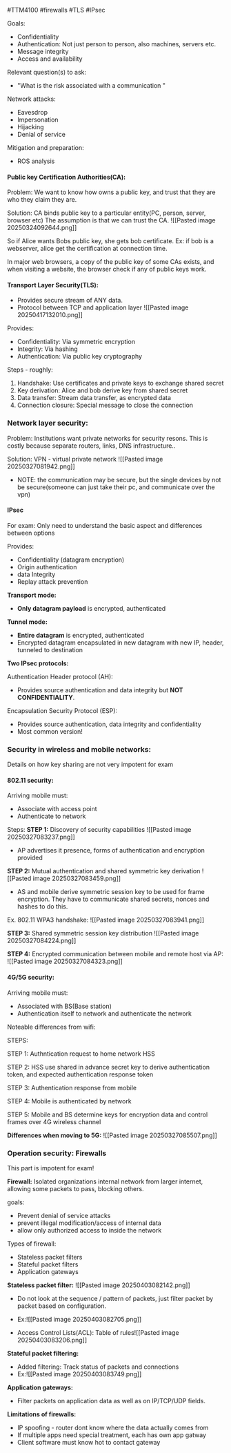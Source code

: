 #TTM4100 #firewalls #TLS #IPsec


Goals:
- Confidentiality
- Authentication: Not just person to person, also machines, servers etc. 
- Message integrity
- Access and availability 

Relevant question(s) to ask:
- "What is the risk associated with a communication "

Network attacks:
- Eavesdrop
- Impersonation
- Hijacking
- Denial of service

Mitigation and preparation: 
- ROS analysis 


#### Public key Certification Authorities(CA):
Problem: We want to know how owns a public key, and trust that they are who they claim they are. 

Solution: CA binds public key to a particular entity(PC, person, server, browser etc)
The assumption is that we can trust the CA.
![[Pasted image 20250324092644.png]]

So if Alice wants Bobs public key, she gets bob certificate. Ex: if bob is a webserver, alice get the certification at connection time. 

In major web browsers, a copy of the public key of some CAs exists, and when visiting a website, the browser check if any of public keys work. 


#### Transport Layer Security(TLS):
- Provides secure stream of ANY data. 
- Protocol between TCP and application layer 
![[Pasted image 20250417132010.png]]


Provides:
- Confidentiality: Via symmetric encryption
- Integrity: Via hashing
- Authentication: Via public key cryptography  

Steps - roughly:
1. Handshake: Use certificates and private keys to exchange shared secret 
2. Key derivation: Alice and bob derive key from shared secret 
3. Data transfer: Stream data transfer, as encrypted data 
4. Connection closure: Special message to close the connection 


### Network layer security:

Problem: Institutions want private networks for security resons. This is costly because separate routers, links, DNS infrastructure..

Solution: VPN - virtual private network 
![[Pasted image 20250327081942.png]]

- NOTE: the communication may be secure, but the single devices by not be secure(someone can just take their pc, and communicate over the vpn)


#### IPsec
For exam: Only need to understand the basic aspect and differences between options 

Provides: 
- Confidentiality (datagram encryption)
- Origin authentication
- data Integrity
- Replay attack prevention 

**Transport mode:**
- **Only datagram payload** is encrypted, authenticated 

**Tunnel mode:**

- **Entire datagram** is encrypted, authenticated 
- Encrypted datagram encapsulated in new datagram with new IP, header, tunneled to destination 


**Two IPsec protocols:**

Authentication Header protocol (AH):
- Provides source authentication and data integrity but **NOT CONFIDENTIALITY**. 

Encapsulation Security Protocol (ESP):
- Provides source authentication, data integrity and confidentiality 
- Most common version! 



### Security in wireless and mobile networks:
Details on how key sharing are not very impotent for exam 

#### 802.11 security:
Arriving mobile must:
- Associate with access point 
- Authenticate to network 

Steps:
**STEP 1:** Discovery of security capabilities 
![[Pasted image 20250327083237.png]]
- AP advertises it presence, forms of authentication and encryption provided 

**STEP 2:** Mutual authentication and shared symmetric key derivation 
![[Pasted image 20250327083459.png]]
- AS and mobile derive symmetric session key to be used for frame encryption. They have to communicate shared secrets, nonces and hashes to do this. 

Ex. 802.11 WPA3 handshake:
![[Pasted image 20250327083941.png]]

**STEP 3:** Shared symmetric session key distribution 
![[Pasted image 20250327084224.png]]


**STEP 4:** Encrypted communication between mobile and remote host via AP:
![[Pasted image 20250327084323.png]]


#### 4G/5G security:

Arriving mobile must:
- Associated with BS(Base station)
- Authentication itself to network and authenticate the network 

Noteable differences from wifi:


STEPS:

STEP 1: Authntication request to home network HSS


STEP 2: HSS use shared in advance secret key to derive authentication token, and expected authentication response token

STEP 3: Authentication response from mobile 

STEP 4: Mobile is authenticated by network 

STEP 5: Mobile and BS determine keys for encryption data and control frames over 4G wireless channel 


**Differences when moving to 5G:**
![[Pasted image 20250327085507.png]]


### Operation security: Firewalls 
This part is impotent for exam! 

**Firewall:** Isolated organizations internal network from larger internet, allowing some packets to pass, blocking others.

goals:
- Prevent denial of service attacks
- prevent illegal modification/access of internal data 
- allow only authorized access to inside the network 

Types of firewall:
- Stateless packet filters 
- Stateful packet filters 
- Application gateways 

**Stateless packet filter:**
![[Pasted image 20250403082142.png]]

- Do not look at the sequence / pattern of packets, just filter packet by packet based on configuration. 
- Ex:![[Pasted image 20250403082705.png]]

- Access Control Lists(ACL): Table of rules![[Pasted image 20250403083206.png]]


**Stateful packet filtering:**
- Added filtering: Track status of packets and connections 
- Ex:![[Pasted image 20250403083749.png]]

**Application gateways:**
- Filter packets on application data as well as on IP/TCP/UDP fields.

**Limitations of firewalls:**
- IP spoofing - router dont know where the data actually comes from 
- If multiple apps need special treatment, each has own app gatway 
- Client software must know hot to contact gateway 